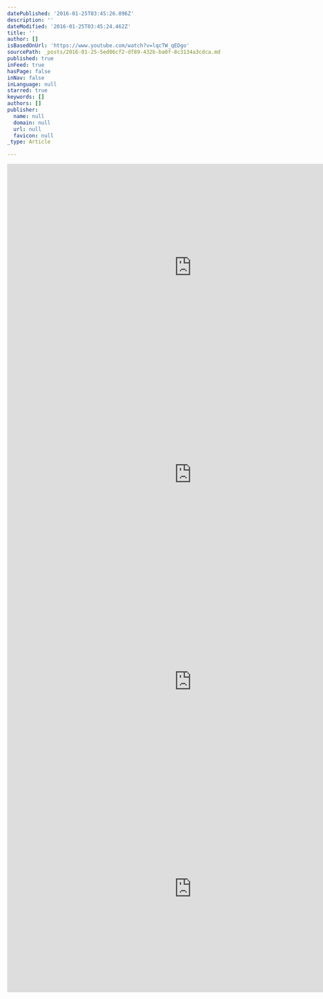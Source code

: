 ```yaml
---
datePublished: '2016-01-25T03:45:26.896Z'
description: ''
dateModified: '2016-01-25T03:45:24.462Z'
title: ''
author: []
isBasedOnUrl: 'https://www.youtube.com/watch?v=lqcTW_qEDgo'
sourcePath: _posts/2016-01-25-5ed06cf2-df89-432b-ba0f-8c3134a3cdca.md
published: true
inFeed: true
hasPage: false
inNav: false
inLanguage: null
starred: true
keywords: []
authors: []
publisher:
  name: null
  domain: null
  url: null
  favicon: null
_type: Article

---
```

<iframe src="https://cdn.embedly.com/widgets/media.html?src=https%3A%2F%2Fwww.youtube.com%2Fembed%2FlqcTW_qEDgo%3Ffeature%3Doembed&amp;url=https%3A%2F%2Fwww.youtube.com%2Fwatch%3Fv%3DlqcTW_qEDgo&amp;image=https%3A%2F%2Fi.ytimg.com%2Fvi%2FlqcTW_qEDgo%2Fhqdefault.jpg&amp;key=b7d04c9b404c499eba89ee7072e1c4f7&amp;type=text%2Fhtml&amp;schema=youtube" width="854" height="480" scrolling="no" frameborder="0" allowfullscreen="allowfullscreen" style=""></iframe>

<iframe src="https://cdn.embedly.com/widgets/media.html?src=https%3A%2F%2Fwww.youtube.com%2Fembed%2F9O4LnJkCrmE%3Ffeature%3Doembed&amp;url=https%3A%2F%2Fwww.youtube.com%2Fwatch%3Fv%3D9O4LnJkCrmE&amp;image=https%3A%2F%2Fi.ytimg.com%2Fvi%2F9O4LnJkCrmE%2Fhqdefault.jpg&amp;key=b7d04c9b404c499eba89ee7072e1c4f7&amp;type=text%2Fhtml&amp;schema=youtube" width="854" height="480" scrolling="no" frameborder="0" allowfullscreen="allowfullscreen" style=""></iframe>

<iframe src="https://cdn.embedly.com/widgets/media.html?src=https%3A%2F%2Fwww.youtube.com%2Fembed%2Fy50XOQ0Pez0%3Ffeature%3Doembed&amp;url=https%3A%2F%2Fwww.youtube.com%2Fwatch%3Fv%3Dy50XOQ0Pez0&amp;image=https%3A%2F%2Fi.ytimg.com%2Fvi%2Fy50XOQ0Pez0%2Fhqdefault.jpg&amp;key=b7d04c9b404c499eba89ee7072e1c4f7&amp;type=text%2Fhtml&amp;schema=youtube" width="854" height="480" scrolling="no" frameborder="0" allowfullscreen="allowfullscreen" style=""></iframe>

<iframe src="https://cdn.embedly.com/widgets/media.html?src=https%3A%2F%2Fwww.youtube.com%2Fembed%2F_G07Prv_GvE%3Ffeature%3Doembed&amp;url=https%3A%2F%2Fwww.youtube.com%2Fwatch%3Fv%3D_G07Prv_GvE&amp;image=https%3A%2F%2Fi.ytimg.com%2Fvi%2F_G07Prv_GvE%2Fhqdefault.jpg&amp;key=b7d04c9b404c499eba89ee7072e1c4f7&amp;type=text%2Fhtml&amp;schema=youtube" width="854" height="480" scrolling="no" frameborder="0" allowfullscreen="allowfullscreen" style=""></iframe>